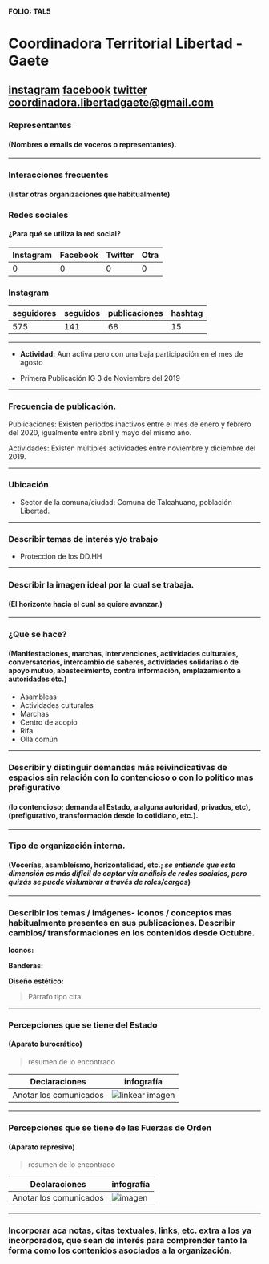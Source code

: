 #### FOLIO: TAL5
# Coordinadora Territorial Libertad - Gaete

[instagram](https://www.instagram.com/ct.libertadgaete/)
[facebook](https://www.facebook.com/CT.LIBERTADGAETE/)
[twitter]()
<coordinadora.libertadgaete@gmail.com>
---

### Representantes
#### (Nombres o emails de voceros o representantes).

---
### Interacciones frecuentes
#### (listar otras organizaciones que habitualmente)

### Redes sociales
#### ¿Para qué se utiliza la red social?
| Instagram | Facebook | Twitter | Otra 
|---|---|---|---|
|0|0|0|0|

### **Instagram**
| seguidores | seguidos | publicaciones | hashtag |
|---|---|---|---|
|575|141|68|15|

---

* **Actividad:** Aun activa pero con una baja participación en el mes de agosto  

* Primera Publicación IG 3 de Noviembre del 2019

---
### Frecuencia de publicación.

Publicaciones: Existen periodos inactivos entre el mes de enero y febrero del 2020, igualmente entre abril y mayo del mismo año. 

Actividades: Existen múltiples actividades entre noviembre y diciembre del 2019. 

---
### Ubicación
* Sector de la comuna/ciudad: Comuna de Talcahuano, población Libertad. 

---
### Describir temas de interés y/o trabajo

* Protección de los DD.HH

---
### Describir la imagen ideal por la cual se trabaja.
#### (El horizonte hacia el cual se quiere avanzar.)

---
### ¿Que se hace?
#### (Manifestaciones, marchas, intervenciones, actividades culturales, conversatorios, intercambio de saberes, actividades solidarias o de apoyo mutuo, abastecimiento, contra información, emplazamiento a autoridades etc.)

* Asambleas 
* Actividades culturales
* Marchas  
* Centro de acopio 
* Rifa 
* Olla común

---
### Describir y distinguir demandas más reivindicativas de espacios sin relación con lo contencioso o con lo político mas prefigurativo
#### (lo contencioso; demanda al Estado, a alguna autoridad, privados, etc), (prefigurativo, transformación desde lo cotidiano, etc.).

---
### Tipo de organización interna.
#### (Vocerías, asambleísmo, horizontalidad, etc.; *se entiende que esta dimensión es más difícil de captar vía análisis de redes sociales, pero quizás se puede vislumbrar a través de roles/cargos*)

---
### Describir los temas / imágenes- iconos / conceptos mas habitualmente presentes en sus publicaciones. Describir cambios/ transformaciones en los contenidos desde Octubre.

**Iconos:**

**Banderas:**

**Diseño estético:**

> Párrafo tipo cita 

---
### Percepciones que se tiene del Estado
#### (Aparato burocrático)
> resumen de lo encontrado

| Declaraciones | infografía | 
|---|---|
|Anotar los comunicados | ![linkear imagen]() |

---
### Percepciones que se tiene de las Fuerzas de Orden
#### (Aparato represivo)
> resumen de lo encontrado

| Declaraciones | infografía | 
|---|---|
|Anotar los comunicados | ![imagen]() |


---
### Incorporar aca notas, citas textuales, links, etc. extra a los ya incorporados, que sean de interés para comprender tanto la forma como los contenidos asociados a la organización.
